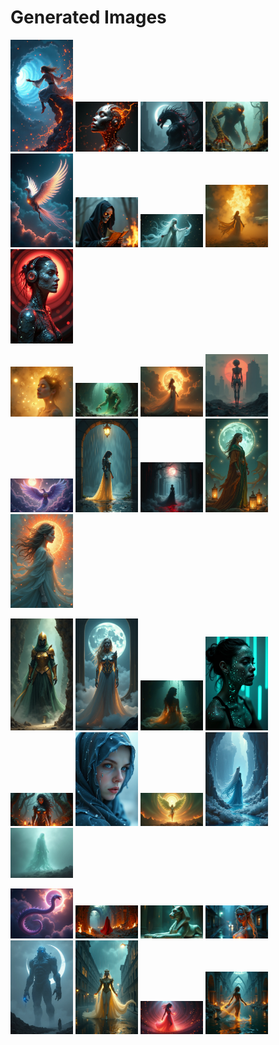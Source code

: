# Generated Images



<img src="2025_08_07_01.webp" width="100"/> <img src="2025_08_07_02.webp" width="100"/> <img src="2025_08_07_03.webp" width="100"/> <img src="2025_08_07_04.webp" width="100"/> <img src="2025_08_07_05.webp" width="100"/> <img src="2025_08_07_06.webp" width="100"/> <img src="2025_08_07_07.webp" width="100"/> <img src="2025_08_07_08.webp" width="100"/> <img src="2025_08_07_09.webp" width="100"/>

<img src="2025_08_07_10.webp" width="100"/> <img src="2025_08_07_11.webp" width="100"/> <img src="2025_08_07_12.webp" width="100"/> <img src="2025_08_07_13.webp" width="100"/> <img src="2025_08_07_14.webp" width="100"/> <img src="2025_08_07_15.webp" width="100"/> <img src="2025_08_07_16.webp" width="100"/> <img src="2025_08_07_17.webp" width="100"/> <img src="2025_08_07_18.webp" width="100"/>

<img src="2025_08_07_19.webp" width="100"/> <img src="2025_08_07_20.webp" width="100"/> <img src="2025_08_07_21.webp" width="100"/> <img src="2025_08_07_22.webp" width="100"/> <img src="2025_08_07_23.webp" width="100"/> <img src="2025_08_07_24.webp" width="100"/> <img src="2025_08_07_25.webp" width="100"/> <img src="2025_08_07_26.webp" width="100"/> <img src="2025_08_07_27.webp" width="100"/>

<img src="2025_08_07_28.webp" width="100"/> <img src="2025_08_07_29.webp" width="100"/> <img src="2025_08_07_30.webp" width="100"/> <img src="2025_08_07_31.webp" width="100"/> <img src="2025_08_07_32.webp" width="100"/> <img src="2025_08_07_33.webp" width="100"/> <img src="2025_08_07_34.webp" width="100"/> <img src="2025_08_07_35.webp" width="100"/>